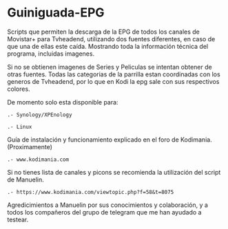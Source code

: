# Guiniguada-EPG

Scripts que permiten la descarga de la EPG de todos los canales de Movistar+ para Tvheadend, utilizando dos fuentes diferentes, 
en caso de que una de ellas este caída. Mostrando toda la información técnica del programa, incluidas imagenes.

Si no se obtienen imagenes de Series y Peliculas se intentan obtener de otras fuentes.
Todas las categorias de la parrilla estan coordinadas con los generos de Tvheadend, por lo que en Kodi la epg sale con sus respectivos colores.

De momento solo esta disponible para:

	.- Synology/XPEnology

	.- Linux

Guía de instalación y funcionamiento explicado en el foro de Kodimania.(Proximamente)

	.- www.kodimania.com

Si no tienes lista de canales y picons se recomienda la utilización del script de Manuelin.

	.- https://www.kodimania.com/viewtopic.php?f=58&t=8075


Agredicimientos a Manuelin por sus conocimientos y colaboración, y a todos los compañeros del grupo de telegram que me han ayudado a testear.

